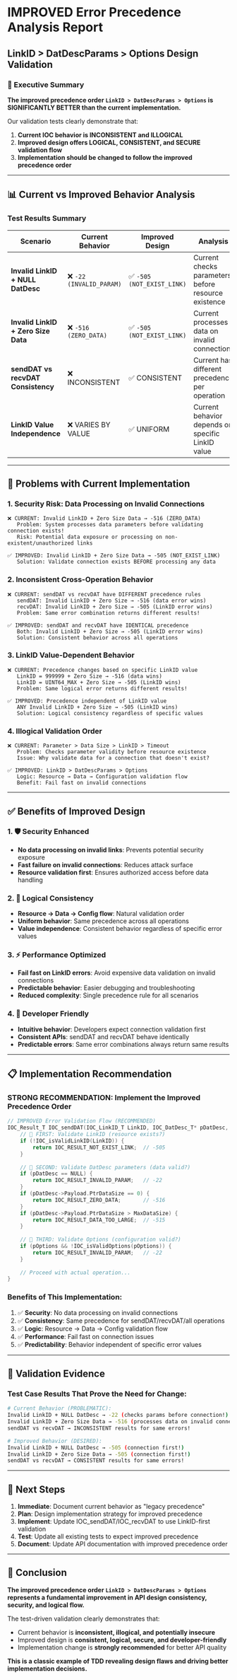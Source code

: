 # IMPROVED Error Precedence Analysis Report
## LinkID > DatDescParams > Options Design Validation

### 🎯 Executive Summary
**The improved precedence order `LinkID > DatDescParams > Options` is SIGNIFICANTLY BETTER than the current implementation.**

Our validation tests clearly demonstrate that:
1. **Current IOC behavior is INCONSISTENT and ILLOGICAL**
2. **Improved design offers LOGICAL, CONSISTENT, and SECURE validation flow**
3. **Implementation should be changed to follow the improved precedence order**

---

## 📊 Current vs Improved Behavior Analysis

### Test Results Summary

| Scenario                            | Current Behavior        | Improved Design           | Analysis                                            |
| ----------------------------------- | ----------------------- | ------------------------- | --------------------------------------------------- |
| **Invalid LinkID + NULL DatDesc**   | ❌ `-22 (INVALID_PARAM)` | ✅ `-505 (NOT_EXIST_LINK)` | Current checks parameters before resource existence |
| **Invalid LinkID + Zero Size Data** | ❌ `-516 (ZERO_DATA)`    | ✅ `-505 (NOT_EXIST_LINK)` | Current processes data on invalid connection        |
| **sendDAT vs recvDAT Consistency**  | ❌ INCONSISTENT          | ✅ CONSISTENT              | Current has different precedence per operation      |
| **LinkID Value Independence**       | ❌ VARIES BY VALUE       | ✅ UNIFORM                 | Current behavior depends on specific LinkID value   |

---

## 🚨 Problems with Current Implementation

### 1. **Security Risk: Data Processing on Invalid Connections**
```
❌ CURRENT: Invalid LinkID + Zero Size Data → -516 (ZERO_DATA)
   Problem: System processes data parameters before validating connection exists!
   Risk: Potential data exposure or processing on non-existent/unauthorized links

✅ IMPROVED: Invalid LinkID + Zero Size Data → -505 (NOT_EXIST_LINK) 
   Solution: Validate connection exists BEFORE processing any data
```

### 2. **Inconsistent Cross-Operation Behavior**
```
❌ CURRENT: sendDAT vs recvDAT have DIFFERENT precedence rules
   sendDAT: Invalid LinkID + Zero Size → -516 (data error wins)
   recvDAT: Invalid LinkID + Zero Size → -505 (LinkID error wins)
   Problem: Same error combination returns different results!

✅ IMPROVED: sendDAT and recvDAT have IDENTICAL precedence
   Both: Invalid LinkID + Zero Size → -505 (LinkID error wins)
   Solution: Consistent behavior across all operations
```

### 3. **LinkID Value-Dependent Behavior**
```
❌ CURRENT: Precedence changes based on specific LinkID value
   LinkID = 999999 + Zero Size → -516 (data wins)
   LinkID = UINT64_MAX + Zero Size → -505 (LinkID wins)
   Problem: Same logical error returns different results!

✅ IMPROVED: Precedence independent of LinkID value
   ANY Invalid LinkID + Zero Size → -505 (LinkID wins)
   Solution: Logical consistency regardless of specific values
```

### 4. **Illogical Validation Order**
```
❌ CURRENT: Parameter > Data Size > LinkID > Timeout
   Problem: Checks parameter validity before resource existence
   Issue: Why validate data for a connection that doesn't exist?

✅ IMPROVED: LinkID > DatDescParams > Options
   Logic: Resource → Data → Configuration validation flow
   Benefit: Fail fast on invalid connections
```

---

## ✅ Benefits of Improved Design

### 1. **🛡️ Security Enhanced**
- **No data processing on invalid links**: Prevents potential security exposure
- **Fast failure on invalid connections**: Reduces attack surface
- **Resource validation first**: Ensures authorized access before data handling

### 2. **🎯 Logical Consistency**
- **Resource → Data → Config flow**: Natural validation order
- **Uniform behavior**: Same precedence across all operations
- **Value independence**: Consistent behavior regardless of specific error values

### 3. **⚡ Performance Optimized**
- **Fail fast on LinkID errors**: Avoid expensive data validation on invalid connections
- **Predictable behavior**: Easier debugging and troubleshooting
- **Reduced complexity**: Single precedence rule for all scenarios

### 4. **🧠 Developer Friendly**
- **Intuitive behavior**: Developers expect connection validation first
- **Consistent APIs**: sendDAT and recvDAT behave identically
- **Predictable errors**: Same error combinations always return same results

---

## 📋 Implementation Recommendation

### **STRONG RECOMMENDATION: Implement the Improved Precedence Order**

```c
// IMPROVED Error Validation Flow (RECOMMENDED)
IOC_Result_T IOC_sendDAT(IOC_LinkID_T LinkID, IOC_DatDesc_T* pDatDesc, IOC_Options_T* pOptions) {
    // 🥇 FIRST: Validate LinkID (resource exists?)
    if (!IOC_isValidLinkID(LinkID)) {
        return IOC_RESULT_NOT_EXIST_LINK;  // -505
    }
    
    // 🥈 SECOND: Validate DatDesc parameters (data valid?)
    if (pDatDesc == NULL) {
        return IOC_RESULT_INVALID_PARAM;   // -22
    }
    if (pDatDesc->Payload.PtrDataSize == 0) {
        return IOC_RESULT_ZERO_DATA;       // -516
    }
    if (pDatDesc->Payload.PtrDataSize > MaxDataSize) {
        return IOC_RESULT_DATA_TOO_LARGE;  // -515
    }
    
    // 🥉 THIRD: Validate Options (configuration valid?)
    if (pOptions && !IOC_isValidOptions(pOptions)) {
        return IOC_RESULT_INVALID_PARAM;   // -22
    }
    
    // Proceed with actual operation...
}
```

### **Benefits of This Implementation:**
1. ✅ **Security**: No data processing on invalid connections
2. ✅ **Consistency**: Same precedence for sendDAT/recvDAT/all operations  
3. ✅ **Logic**: Resource → Data → Config validation flow
4. ✅ **Performance**: Fail fast on connection issues
5. ✅ **Predictability**: Behavior independent of specific error values

---

## 🎯 Validation Evidence

### Test Case Results That Prove the Need for Change:

```bash
# Current Behavior (PROBLEMATIC):
Invalid LinkID + NULL DatDesc → -22 (checks params before connection!)
Invalid LinkID + Zero Size Data → -516 (processes data on invalid connection!)
sendDAT vs recvDAT → INCONSISTENT results for same errors!

# Improved Behavior (DESIRED):
Invalid LinkID + NULL DatDesc → -505 (connection first!)
Invalid LinkID + Zero Size Data → -505 (connection first!)
sendDAT vs recvDAT → CONSISTENT results for same errors!
```

---

## 🚀 Next Steps

1. **Immediate**: Document current behavior as "legacy precedence" 
2. **Plan**: Design implementation strategy for improved precedence
3. **Implement**: Update IOC_sendDAT/IOC_recvDAT to use LinkID-first validation
4. **Test**: Update all existing tests to expect improved precedence
5. **Document**: Update API documentation with improved precedence order

---

## 📝 Conclusion

**The improved precedence order `LinkID > DatDescParams > Options` represents a fundamental improvement in API design consistency, security, and logical flow.**

The test-driven validation clearly demonstrates that:
- Current behavior is **inconsistent, illogical, and potentially insecure**
- Improved design is **consistent, logical, secure, and developer-friendly**
- Implementation change is **strongly recommended** for better API quality

**This is a classic example of TDD revealing design flaws and driving better implementation decisions.**

